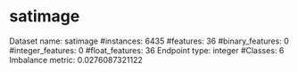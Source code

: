 # satimage
Dataset name: satimage
#instances: 6435
#features: 36
  #binary_features: 0
  #integer_features: 0
  #float_features: 36
Endpoint type: integer
#Classes: 6
Imbalance metric: 0.0276087321122
